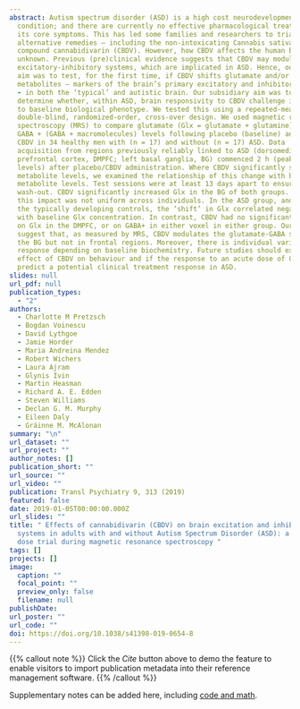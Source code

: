 ```yaml
---
abstract: Autism spectrum disorder (ASD) is a high cost neurodevelopmental
  condition; and there are currently no effective pharmacological treatments for
  its core symptoms. This has led some families and researchers to trial
  alternative remedies – including the non-intoxicating Cannabis sativa-derived
  compound cannabidivarin (CBDV). However, how CBDV affects the human brain is
  unknown. Previous (pre)clinical evidence suggests that CBDV may modulate brain
  excitatory-inhibitory systems, which are implicated in ASD. Hence, our main
  aim was to test, for the first time, if CBDV shifts glutamate and/or GABA
  metabolites – markers of the brain’s primary excitatory and inhibitory system
  - in both the ‘typical’ and autistic brain. Our subsidiary aim was to
  determine whether, within ASD, brain responsivity to CBDV challenge is related
  to baseline biological phenotype. We tested this using a repeated-measures,
  double-blind, randomized-order, cross-over design. We used magnetic resonance
  spectroscopy (MRS) to compare glutamate (Glx = glutamate + glutamine) and
  GABA + (GABA + macromolecules) levels following placebo (baseline) and 600 mg
  CBDV in 34 healthy men with (n = 17) and without (n = 17) ASD. Data
  acquisition from regions previously reliably linked to ASD (dorsomedial
  prefrontal cortex, DMPFC; left basal ganglia, BG) commenced 2 h (peak plasma
  levels) after placebo/CBDV administration. Where CBDV significantly shifted
  metabolite levels, we examined the relationship of this change with baseline
  metabolite levels. Test sessions were at least 13 days apart to ensure CBDV
  wash-out. CBDV significantly increased Glx in the BG of both groups. However,
  this impact was not uniform across individuals. In the ASD group, and not in
  the typically developing controls, the ‘shift’ in Glx correlated negatively
  with baseline Glx concentration. In contrast, CBDV had no significant impact
  on Glx in the DMPFC, or on GABA+ in either voxel in either group. Our findings
  suggest that, as measured by MRS, CBDV modulates the glutamate-GABA system in
  the BG but not in frontal regions. Moreover, there is individual variation in
  response depending on baseline biochemistry. Future studies should examine the
  effect of CBDV on behaviour and if the response to an acute dose of CBDV could
  predict a potential clinical treatment response in ASD.
slides: null
url_pdf: null
publication_types:
  - "2"
authors:
  - Charlotte M Pretzsch
  - Bogdan Voinescu
  - David Lythgoe
  - Jamie Horder
  - Maria Andreina Mendez
  - Robert Wichers
  - Laura Ajram
  - Glynis Ivin
  - Martin Heasman
  - Richard A. E. Edden
  - Steven Williams
  - Declan G. M. Murphy
  - Eileen Daly
  - Gráinne M. McAlonan
summary: "\n"
url_dataset: ""
url_project: ""
author_notes: []
publication_short: ""
url_source: ""
url_video: ""
publication: Transl Psychiatry 9, 313 (2019)
featured: false
date: 2019-01-05T00:00:00.000Z
url_slides: ""
title: " Effects of cannabidivarin (CBDV) on brain excitation and inhibition
  systems in adults with and without Autism Spectrum Disorder (ASD): a single
  dose trial during magnetic resonance spectroscopy "
tags: []
projects: []
image:
  caption: ""
  focal_point: ""
  preview_only: false
  filename: null
publishDate: 
url_poster: ""
url_code: ""
doi: https://doi.org/10.1038/s41398-019-0654-8
---
```


{{% callout note %}}
Click the _Cite_ button above to demo the feature to enable visitors to import publication metadata into their reference management software.
{{% /callout %}}

Supplementary notes can be added here, including [code and math](https://wowchemy.com/docs/content/writing-markdown-latex/).
